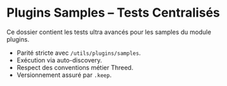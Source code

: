 # Plugins Samples – Tests Centralisés

Ce dossier contient les tests ultra avancés pour les samples du module plugins.
- Parité stricte avec `/utils/plugins/samples`.
- Exécution via auto-discovery.
- Respect des conventions métier Threed.
- Versionnement assuré par `.keep`.
